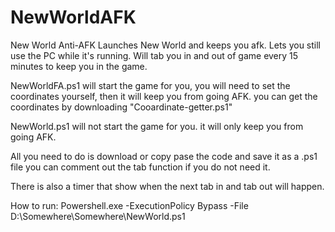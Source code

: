 # NewWorldAFK
New World Anti-AFK
Launches New World and keeps you afk.
Lets you still use the PC while it's running. Will tab you in and out of game every 15 minutes to keep you in the game.

NewWorldFA.ps1 will start the game for you, you will need to set the coordinates yourself, then it will keep you from going AFK.
you can get the coordinates by downloading "Cooardinate-getter.ps1"


NewWorld.ps1 will not start the game for you. it will only keep you from going AFK.

All you need to do is download or copy pase the code and save it as a .ps1 file
you can comment out the tab function if you do not need it.

There is also a timer that show when the next tab in and tab out will happen.

How to run:
Powershell.exe -ExecutionPolicy Bypass -File D:\Somewhere\Somewhere\NewWorld.ps1
